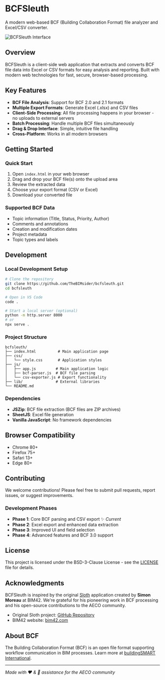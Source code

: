 # BCFSleuth

A modern web-based BCF (Building Collaboration Format) file analyzer and Excel/CSV converter.

![BCFSleuth Interface](https://via.placeholder.com/800x400/2196F3/ffffff?text=BCFSleuth+Interface+Screenshot)

## Overview

BCFSleuth is a client-side web application that extracts and converts BCF file data into Excel or CSV formats for easy analysis and reporting. Built with modern web technologies for fast, secure, browser-based processing.

## Key Features

- **BCF File Analysis**: Support for BCF 2.0 and 2.1 formats
- **Multiple Export Formats**: Generate Excel (.xlsx) and CSV files
- **Client-Side Processing**: All file processing happens in your browser - no uploads to external servers
- **Batch Processing**: Handle multiple BCF files simultaneously
- **Drag & Drop Interface**: Simple, intuitive file handling
- **Cross-Platform**: Works in all modern browsers

## Getting Started

### Quick Start
1. Open `index.html` in your web browser
2. Drag and drop your BCF file(s) onto the upload area
3. Review the extracted data
4. Choose your export format (CSV or Excel)
5. Download your converted file

### Supported BCF Data
- Topic information (Title, Status, Priority, Author)
- Comments and annotations
- Creation and modification dates
- Project metadata
- Topic types and labels

## Development

### Local Development Setup
```bash
# Clone the repository
git clone https://github.com/TheBIMsider/bcfsleuth.git
cd bcfsleuth

# Open in VS Code
code .

# Start a local server (optional)
python -m http.server 8000
# or
npx serve .
```

### Project Structure
```
bcfsleuth/
├── index.html          # Main application page
├── css/
│   └── style.css       # Application styles
├── js/
│   ├── app.js         # Main application logic
│   ├── bcf-parser.js  # BCF file parsing
│   └── csv-exporter.js # Export functionality
├── lib/               # External libraries
└── README.md
```

### Dependencies
- **JSZip**: BCF file extraction (BCF files are ZIP archives)
- **SheetJS**: Excel file generation
- **Vanilla JavaScript**: No framework dependencies

## Browser Compatibility

- Chrome 80+
- Firefox 75+
- Safari 13+
- Edge 80+

## Contributing

We welcome contributions! Please feel free to submit pull requests, report issues, or suggest improvements.

### Development Phases
- **Phase 1**: Core BCF parsing and CSV export ✨ *Current*
- **Phase 2**: Excel export and enhanced data extraction
- **Phase 3**: Improved UI and field selection
- **Phase 4**: Advanced features and BCF 3.0 support

## License

This project is licensed under the BSD-3-Clause License - see the [LICENSE](LICENSE) file for details.

## Acknowledgments

BCFSleuth is inspired by the original [Sloth](https://www.bim42.com/products/sloth.html) application created by **Simon Moreau** at BIM42. We're grateful for his pioneering work in BCF processing and his open-source contributions to the AECO community.

- Original Sloth project: [GitHub Repository](https://github.com/simonmoreau/Sloth)
- BIM42 website: [bim42.com](https://www.bim42.com)

## About BCF

The Building Collaboration Format (BCF) is an open file format supporting workflow communication in BIM processes. Learn more at [buildingSMART International](https://www.buildingsmart.org/standards/bsi-standards/building-collaboration-format-bcf/).

---

*Made with ❤️ & 🤖 assistance for the AECO community*
